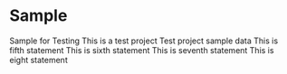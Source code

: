 # Sample
Sample for Testing
This is a test project
Test project sample data
This is fifth statement
This is sixth statement
This is seventh statement
This is eight statement
